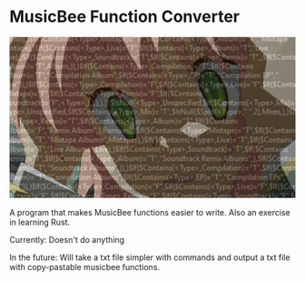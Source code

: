 # MusicBee Function Converter
![](img.png)

A program that makes MusicBee functions easier to write. Also an exercise in learning Rust.

Currently: Doesn't do anything

In the future: Will take a txt file simpler with commands and output a txt file with copy-pastable musicbee functions.
